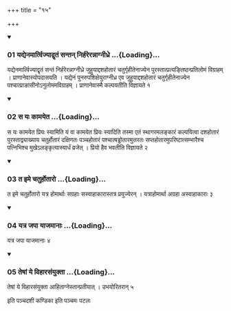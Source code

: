 +++
title = "१५"

+++

<div class="js_include" includetitle="true" newlevelforh1="3" unfilled="" url="/vedAH_yajuH/taittirIyam/sUtram/ApastambaH/shrautam/vishvAsa-prastutiH/14/15/01_yadyenamArtvijyAdvRtaM_santan_nirharerannAgnIdhre.md">
<details open><summary><h3>01 यद्येनमार्त्विज्याद्वृतं सन्तन् निर्हरेरन्नाग्नीध्रे ...{Loading}...</h3></summary>

यद्येनमार्त्विज्याद्वृतं सन्तं निर्हरेरन्नाग्नीध्रे जुहुयाद्दशहोतारं चतुर्गृहीतेनाज्येन पुरस्तात्प्रत्यङ्तिष्ठन्प्रतिलोमं विग्राहम् । प्राणानेवास्योपदासयति । यद्येनं पुनरुपशिक्षेयुराग्नीध्र एव जुहुयाद्दशहोतारं चतुर्गृहीतेनाज्येन पश्चात्प्राङासीनोऽनुलोममविग्राहम् । प्राणानेवास्मै कल्पयतीति विज्ञायते १
</details>
</div>

<div class="js_include collapsed" newlevelforh1="4" title="सर्वाष् टीकाः" url="/vedAH_yajuH/taittirIyam/sUtram/ApastambaH/shrautam/sarvASh_TIkAH/14/15/01_yadyenamArtvijyAdvRtaM_santan_nirharerannAgnIdhre.md"> </div>



<div class="js_include collapsed" newlevelforh1="4" title="मूलम्" url="/vedAH_yajuH/taittirIyam/sUtram/ApastambaH/shrautam/mUlam/14/15/01_yadyenamArtvijyAdvRtaM_santan_nirharerannAgnIdhre.md"> </div>


<div class="js_include" includetitle="true" newlevelforh1="3" unfilled="" url="/vedAH_yajuH/taittirIyam/sUtram/ApastambaH/shrautam/vishvAsa-prastutiH/14/15/02_sa_yaH_kAmayeta.md">
<details open><summary><h3>02 स यः कामयेत ...{Loading}...</h3></summary>

स यः कामयेत प्रियः स्यामिति यं वा कामयेत प्रियः स्यादिति तस्मा एतं स्थागरमलङ्कारं कल्पयित्वा दशहोतारं पुरस्ताद्व्याख्याय चतुर्होतारं दक्षिणतः पञ्चहोतारं पश्चात्षड्ढोतारमुत्तरतः सप्तहोतारमुपरिष्टात्सम्भारैश्च पत्निभिश्च मुखेऽलङ्कृत्यास्यार्धं व्रजेत् । प्रियो हैव भवतीति विज्ञायते २
</details>
</div>

<div class="js_include collapsed" newlevelforh1="4" title="सर्वाष् टीकाः" url="/vedAH_yajuH/taittirIyam/sUtram/ApastambaH/shrautam/sarvASh_TIkAH/14/15/02_sa_yaH_kAmayeta.md"> </div>



<div class="js_include collapsed" newlevelforh1="4" title="मूलम्" url="/vedAH_yajuH/taittirIyam/sUtram/ApastambaH/shrautam/mUlam/14/15/02_sa_yaH_kAmayeta.md"> </div>


<div class="js_include" includetitle="true" newlevelforh1="3" unfilled="" url="/vedAH_yajuH/taittirIyam/sUtram/ApastambaH/shrautam/vishvAsa-prastutiH/14/15/03_ta_ime_chaturhotAro.md">
<details open><summary><h3>03 त इमे चतुर्होतारो ...{Loading}...</h3></summary>

त इमे चतुर्होतारो यत्र होमार्थाः सग्रहाः सस्वाहाकारास्तत्र प्रयुज्येरन् । यत्राहोमार्था अग्रहा अस्वाहाकाराः ३
</details>
</div>

<div class="js_include collapsed" newlevelforh1="4" title="सर्वाष् टीकाः" url="/vedAH_yajuH/taittirIyam/sUtram/ApastambaH/shrautam/sarvASh_TIkAH/14/15/03_ta_ime_chaturhotAro.md"> </div>



<div class="js_include collapsed" newlevelforh1="4" title="मूलम्" url="/vedAH_yajuH/taittirIyam/sUtram/ApastambaH/shrautam/mUlam/14/15/03_ta_ime_chaturhotAro.md"> </div>


<div class="js_include" includetitle="true" newlevelforh1="3" unfilled="" url="/vedAH_yajuH/taittirIyam/sUtram/ApastambaH/shrautam/vishvAsa-prastutiH/14/15/04_yatra_japA_yAjamAnAH.md">
<details open><summary><h3>04 यत्र जपा याजमानाः ...{Loading}...</h3></summary>

यत्र जपा याजमानाः ४
</details>
</div>

<div class="js_include collapsed" newlevelforh1="4" title="सर्वाष् टीकाः" url="/vedAH_yajuH/taittirIyam/sUtram/ApastambaH/shrautam/sarvASh_TIkAH/14/15/04_yatra_japA_yAjamAnAH.md"> </div>



<div class="js_include collapsed" newlevelforh1="4" title="मूलम्" url="/vedAH_yajuH/taittirIyam/sUtram/ApastambaH/shrautam/mUlam/14/15/04_yatra_japA_yAjamAnAH.md"> </div>


<div class="js_include" includetitle="true" newlevelforh1="3" unfilled="" url="/vedAH_yajuH/taittirIyam/sUtram/ApastambaH/shrautam/vishvAsa-prastutiH/14/15/05_teShAM_ye_vihArasaMyuktA.md">
<details open><summary><h3>05 तेषां ये विहारसंयुक्ता ...{Loading}...</h3></summary>

तेषां ये विहारसंयुक्ता आहिताग्नेस्तान्प्रतीयात् । उभयोरितरान् ५
</details>
</div>

<div class="js_include collapsed" newlevelforh1="4" title="सर्वाष् टीकाः" url="/vedAH_yajuH/taittirIyam/sUtram/ApastambaH/shrautam/sarvASh_TIkAH/14/15/05_teShAM_ye_vihArasaMyuktA.md"> </div>



<div class="js_include collapsed" newlevelforh1="4" title="मूलम्" url="/vedAH_yajuH/taittirIyam/sUtram/ApastambaH/shrautam/mUlam/14/15/05_teShAM_ye_vihArasaMyuktA.md"> </div>





  
इति पञ्चदशी कण्डिका 
इति पञ्चमः पटलः

